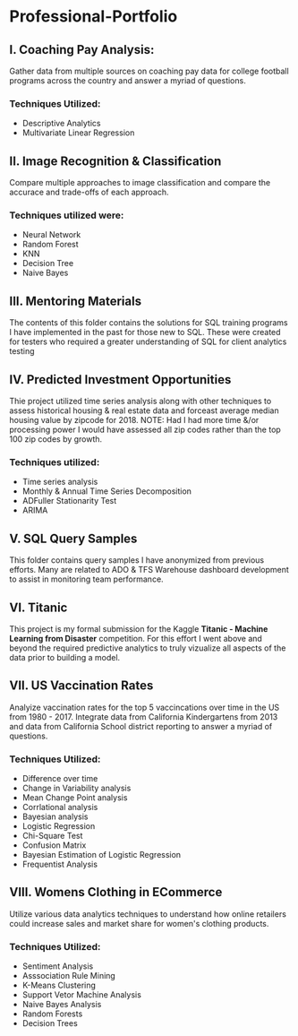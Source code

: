# Professional-Portfolio

## I. Coaching Pay Analysis:
Gather data from multiple sources on coaching pay data for college football programs across the country and answer a myriad of questions.

### Techniques Utilized:
* Descriptive Analytics
* Multivariate Linear Regression

## II. Image Recognition & Classification
Compare multiple approaches to image classification and compare the accurace and trade-offs of each approach.  
### Techniques utilized were:  
 * Neural Network
 * Random Forest
 * KNN
 * Decision Tree
 * Naive Bayes

## III. Mentoring Materials
The contents of this folder contains the solutions for SQL training programs I have implemented in the past for those new to SQL. These were created for testers who required a greater understanding of SQL for client analytics testing

## IV. Predicted Investment Opportunities
Thie project utilized time series analysis along with other techniques to assess historical housing & real estate data and forceast average median housing value by zipcode for 2018. NOTE: Had I had more time &/or processing power I would have assessed all zip codes rather than the top 100 zip codes by growth. 
### Techniques utilized:
 * Time series analysis
 * Monthly & Annual Time Series Decomposition
 * ADFuller Stationarity Test
 * ARIMA

## V. SQL Query Samples
This folder contains query samples I have anonymized from previous efforts. Many are related to ADO & TFS Warehouse dashboard development to assist in monitoring team performance.  

## VI. Titanic
This project is my formal submission for the Kaggle **Titanic - Machine Learning from Disaster** competition. For this effort I went above and beyond the required predictive analytics to truly vizualize all aspects of the data prior to building a model. 

## VII. US Vaccination Rates
Analyize vaccination rates for the top 5 vaccincations over time in the US from 1980 - 2017. Integrate data from California Kindergartens from 2013 and data from California School district reporting to answer a myriad of questions.

### Techniques Utilized: 
 * Difference over time
 * Change in Variability analysis
 * Mean Change Point analysis
 * Corrlational analysis
 * Bayesian analysis
 * Logistic Regression
 * Chi-Square Test
 * Confusion Matrix
 * Bayesian Estimation of Logistic Regression
 * Frequentist Analysis

## VIII. Womens Clothing in ECommerce
Utilize various data analytics techniques to understand how online retailers could increase sales and market share for women's clothing products.

### Techniques Utilized:
 * Sentiment Analysis
 * Asssociation Rule Mining
 * K-Means Clustering
 * Support Vetor Machine Analysis
 * Naive Bayes Analysis
 * Random Forests
 * Decision Trees






